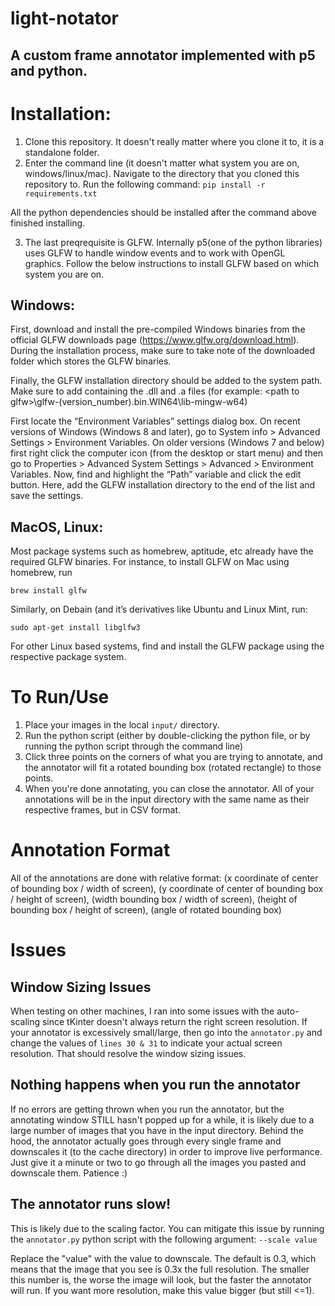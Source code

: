 # light-notator
A custom frame annotator implemented with p5 and python.
--------------------------------------------------------

# Installation:
1) Clone this repository. It doesn't really matter where you clone it to, it is a standalone folder.
2) Enter the command line (it doesn't matter what system you are on, windows/linux/mac). Navigate to the directory that you cloned this repository to. Run the following command:
`pip install -r requirements.txt`

All the python dependencies should be installed after the command above finished installing. 

3) The last preqrequisite is GLFW. Internally p5(one of the python libraries) uses GLFW to handle window events and to work with OpenGL graphics. Follow the below instructions to install GLFW based on which system you are on.

Windows: 
--------
First, download and install the pre-compiled Windows binaries from the official GLFW downloads page (https://www.glfw.org/download.html). During the installation process, make sure to take note of the downloaded folder which stores the GLFW binaries.

Finally, the GLFW installation directory should be added to the system path. Make sure to add containing the .dll and .a files (for example: \<path to glfw>\glfw-(version_number).bin.WIN64\lib-mingw-w64)

First locate the “Environment Variables” settings dialog box. On recent versions of Windows (Windows 8 and later), go to System info > Advanced Settings > Environment Variables. On older versions (Windows 7 and below) first right click the computer icon (from the desktop or start menu) and then go to Properties > Advanced System Settings > Advanced > Environment Variables. Now, find and highlight the “Path” variable and click the edit button. Here, add the GLFW installation directory to the end of the list and save the settings.

MacOS, Linux:
-------------
Most package systems such as homebrew, aptitude, etc already have the required GLFW binaries. For instance, to install GLFW on Mac using homebrew, run

`brew install glfw`

Similarly, on Debain (and it’s derivatives like Ubuntu and Linux Mint, run: 

`sudo apt-get install libglfw3`

For other Linux based systems, find and install the GLFW package using the respective package system.

# To Run/Use
1) Place your images in the local `input/` directory.
2) Run the python script (either by double-clicking the python file, or by running the python script through the command line)
3) Click three points on the corners of what you are trying to annotate, and the annotator will fit a rotated bounding box (rotated rectangle) to those points.
4) When you're done annotating, you can close the annotator. All of your annotations will be in the input directory with the same name as their respective frames, but in CSV format. 

# Annotation Format
All of the annotations are done with relative format:
(x coordinate of center of bounding box / width of screen), (y coordinate of center of bounding box / height of screen), (width bounding box / width of screen), (height of bounding box / height of screen), (angle of rotated bounding box)

# Issues
Window Sizing Issues
--------------------
When testing on other machines, I ran into some issues with the auto-scaling since tKinter doesn't always return the right screen resolution. If your annotator is excessively small/large, then go into the `annotator.py` and change the values of `lines 30 & 31` to indicate your actual screen resolution. That should resolve the window sizing issues. 

Nothing happens when you run the annotator
------------------------------------------
If no errors are getting thrown when you run the annotator, but the annotating window STILL hasn't popped up for a while, it is likely due to a large number of images that you have in the input directory. Behind the hood, the annotator actually goes through every single frame and downscales it (to the cache directory) in order to improve live performance. Just give it a minute or two to go through all the images you pasted and downscale them. Patience :)

The annotator runs slow!
------------------------
This is likely due to the scaling factor. You can mitigate this issue by running the `annotator.py` python script with the following argument: `--scale value`

Replace the "value" with the value to downscale. The default is 0.3, which means that the image that you see is 0.3x the full resolution. The smaller this number is, the worse the image will look, but the faster the annotator will run. If you want more resolution, make this value bigger (but still <=1).
